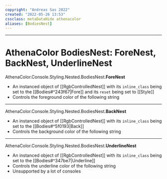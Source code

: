 ```yaml
---
copyright: "Andreas Sas 2022"
created: "2022-05-26 13:53"
cssclass: metaDataHide athenacolor
aliases: [BodiesNest]
---
```

---
# AthenaColor BodiesNest: ForeNest, BackNest, UnderlineNest
AthenaColor.Console.Styling.Nested.BodiesNest.**ForeNest**
- An instanced object of [[RgbControlledNest]] with its `inline_class` being set to the [[Bodies#^243f67|Fore]] and its `reset` being set to [[Style]]
- Controls the foreground color of the following string

---
AthenaColor.Console.Styling.Nested.BodiesNest.**BackNest**
- An instanced object of [[RgbControlledNest]] with its  `inline_class` being set to the [[Bodies#^5f0193|Back]]
- Controls the background color of the following string

---
AthenaColor.Console.Styling.Nested.BodiesNest.**UnderlineNest**
- An instanced object of [[RgbControlledNest]] with its  `inline_class` being set to the [[Bodies#^347be7|Underline]]
- Controls the underline color of the following string
- Unsupported by a lot of consoles